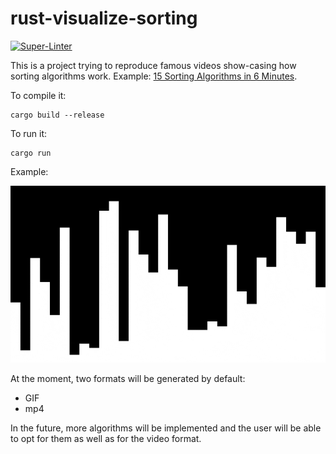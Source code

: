 # rust-visualize-sorting

[![Super-Linter](https://github.com/arghpy/rust-visualize-sorting/actions/workflows/manage_pull_requests.yaml/badge.svg)](https://github.com/marketplace/actions/super-linter)

This is a project trying to reproduce famous videos show-casing how sorting algorithms work.
Example: [15 Sorting Algorithms in 6 Minutes](https://www.youtube.com/watch?v=kPRA0W1kECg).

To compile it:

```console
cargo build --release
```

To run it:

```console
cargo run
```

Example:

![Bubble sort](./assets/bubble_sort.gif)

At the moment, two formats will be generated by default:
- GIF
- mp4

In the future, more algorithms will be implemented and the user will be able to opt for them
as well as for the video format.
